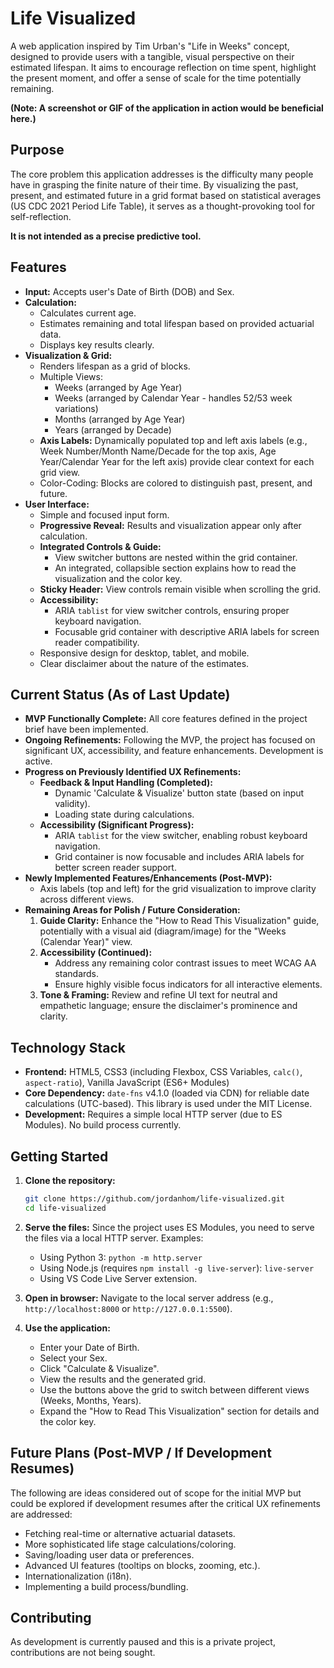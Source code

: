 # Life Visualized

A web application inspired by Tim Urban's "Life in Weeks" concept, designed to provide users with a tangible, visual perspective on their estimated lifespan. It aims to encourage reflection on time spent, highlight the present moment, and offer a sense of scale for the time potentially remaining.

**(Note: A screenshot or GIF of the application in action would be beneficial here.)**

## Purpose

The core problem this application addresses is the difficulty many people have in grasping the finite nature of their time. By visualizing the past, present, and estimated future in a grid format based on statistical averages (US CDC 2021 Period Life Table), it serves as a thought-provoking tool for self-reflection.

**It is not intended as a precise predictive tool.**

## Features

* **Input:** Accepts user's Date of Birth (DOB) and Sex.
* **Calculation:**
  * Calculates current age.
  * Estimates remaining and total lifespan based on provided actuarial data.
  * Displays key results clearly.
* **Visualization & Grid:**
  * Renders lifespan as a grid of blocks.
  * Multiple Views:
    * Weeks (arranged by Age Year)
    * Weeks (arranged by Calendar Year - handles 52/53 week variations)
    * Months (arranged by Age Year)
    * Years (arranged by Decade)
  * **Axis Labels:** Dynamically populated top and left axis labels (e.g., Week Number/Month Name/Decade for the top axis, Age Year/Calendar Year for the left axis) provide clear context for each grid view.
  * Color-Coding: Blocks are colored to distinguish past, present, and future.
* **User Interface:**
  * Simple and focused input form.
  * **Progressive Reveal:** Results and visualization appear only after calculation.
  * **Integrated Controls & Guide:**
    * View switcher buttons are nested within the grid container.
    * An integrated, collapsible section explains how to read the visualization and the color key.
  * **Sticky Header:** View controls remain visible when scrolling the grid.
  * **Accessibility:**
    * ARIA `tablist` for view switcher controls, ensuring proper keyboard navigation.
    * Focusable grid container with descriptive ARIA labels for screen reader compatibility.
  * Responsive design for desktop, tablet, and mobile.
  * Clear disclaimer about the nature of the estimates.

## Current Status (As of Last Update)

* **MVP Functionally Complete:** All core features defined in the project brief have been implemented.
* **Ongoing Refinements:** Following the MVP, the project has focused on significant UX, accessibility, and feature enhancements. Development is active.
* **Progress on Previously Identified UX Refinements:**
  * **Feedback & Input Handling (Completed):**
    * Dynamic 'Calculate & Visualize' button state (based on input validity).
    * Loading state during calculations.
  * **Accessibility (Significant Progress):**
    * ARIA `tablist` for the view switcher, enabling robust keyboard navigation.
    * Grid container is now focusable and includes ARIA labels for better screen reader support.
* **Newly Implemented Features/Enhancements (Post-MVP):**
  * Axis labels (top and left) for the grid visualization to improve clarity across different views.
* **Remaining Areas for Polish / Future Consideration:**
    1. **Guide Clarity:** Enhance the "How to Read This Visualization" guide, potentially with a visual aid (diagram/image) for the "Weeks (Calendar Year)" view.
    2. **Accessibility (Continued):**
        * Address any remaining color contrast issues to meet WCAG AA standards.
        * Ensure highly visible focus indicators for all interactive elements.
    3. **Tone & Framing:** Review and refine UI text for neutral and empathetic language; ensure the disclaimer's prominence and clarity.

## Technology Stack

* **Frontend:** HTML5, CSS3 (including Flexbox, CSS Variables, `calc()`, `aspect-ratio`), Vanilla JavaScript (ES6+ Modules)
* **Core Dependency:** `date-fns` v4.1.0 (loaded via CDN) for reliable date calculations (UTC-based). This library is used under the MIT License.
* **Development:** Requires a simple local HTTP server (due to ES Modules). No build process currently.

## Getting Started

1. **Clone the repository:**

    ```bash
    git clone https://github.com/jordanhom/life-visualized.git
    cd life-visualized
    ```

2. **Serve the files:** Since the project uses ES Modules, you need to serve the files via a local HTTP server. Examples:
    * Using Python 3: `python -m http.server`
    * Using Node.js (requires `npm install -g live-server`): `live-server`
    * Using VS Code Live Server extension.
3. **Open in browser:** Navigate to the local server address (e.g., `http://localhost:8000` or `http://127.0.0.1:5500`).
4. **Use the application:**
    * Enter your Date of Birth.
    * Select your Sex.
    * Click "Calculate & Visualize".
    * View the results and the generated grid.
    * Use the buttons above the grid to switch between different views (Weeks, Months, Years).
    * Expand the "How to Read This Visualization" section for details and the color key.

## Future Plans (Post-MVP / If Development Resumes)

The following are ideas considered out of scope for the initial MVP but could be explored if development resumes after the critical UX refinements are addressed:

* Fetching real-time or alternative actuarial datasets.
* More sophisticated life stage calculations/coloring.
* Saving/loading user data or preferences.
* Advanced UI features (tooltips on blocks, zooming, etc.).
* Internationalization (i18n).
* Implementing a build process/bundling.

## Contributing

As development is currently paused and this is a private project, contributions are not being sought.
